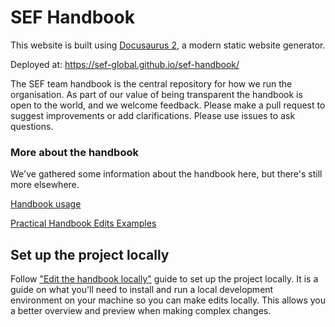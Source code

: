 # SEF Handbook

This website is built using [Docusaurus 2](https://docusaurus.io/), a modern static website generator.

Deployed at: https://sef-global.github.io/sef-handbook/

The SEF team handbook is the central repository for how we run the organisation. As part of our value of being
transparent the handbook is open to the world, and we welcome feedback. Please make a pull request to suggest
improvements or add clarifications. Please use issues to ask questions.

### More about the handbook

We've gathered some information about the handbook here, but there's still more elsewhere.

[Handbook usage](https://sef-global.github.io/sef-handbook/organisation/handbook/usage/)

[Practical Handbook Edits Examples](https://sef-global.github.io/sef-handbook/organisation/handbook/practical-handbook-edits/)

## Set up the project locally

Follow ["Edit the handbook locally"](https://sef-global.github.io/sef-handbook/organisation/handbook/edit-locally) guide
to set up the project locally. It is a guide on what you'll need to install and run a local development environment on
your machine so you can make edits locally. This allows you a better overview and preview when making complex changes.
